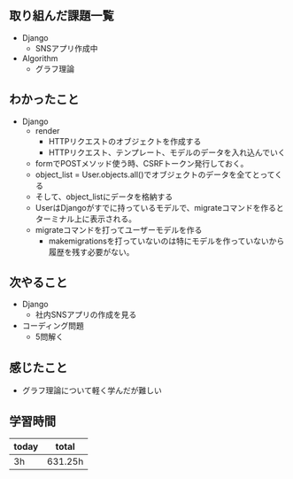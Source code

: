 
## 取り組んだ課題一覧
- Django
	- SNSアプリ作成中
- Algorithm
	- グラフ理論
## わかったこと
- Django
	- render
		- HTTPリクエストのオブジェクトを作成する
		- HTTPリクエスト、テンプレート、モデルのデータを入れ込んでいく
	 - formでPOSTメソッド使う時、CSRFトークン発行しておく。
	- object_list = User.objects.all()でオブジェクトのデータを全てとってくる
	- そして、object_listにデータを格納する
	- UserはDjangoがすでに持っているモデルで、migrateコマンドを作るとターミナル上に表示される。
	- migrateコマンドを打ってユーザーモデルを作る
		- makemigrationsを打っていないのは特にモデルを作っていないから履歴を残す必要がない。

## 次やること
- Django
	- 社内SNSアプリの作成を見る
- コーディング問題
	- 5問解く
## 感じたこと
- グラフ理論について軽く学んだが難しい
## 学習時間

| today | total   |
| ----- | ------- |
| 3h    | 631.25h |


